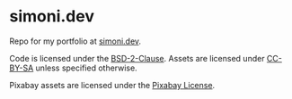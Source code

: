 # simoni.dev

Repo for my portfolio at [simoni.dev](https://simoni.dev).

Code is licensed under the [BSD-2-Clause](./LICENSE).
Assets are licensed under [CC-BY-SA](./LICENSE.CCBYSA) unless specified otherwise.

Pixabay assets are licensed under the [Pixabay License](https://pixabay.com/service/license/).
